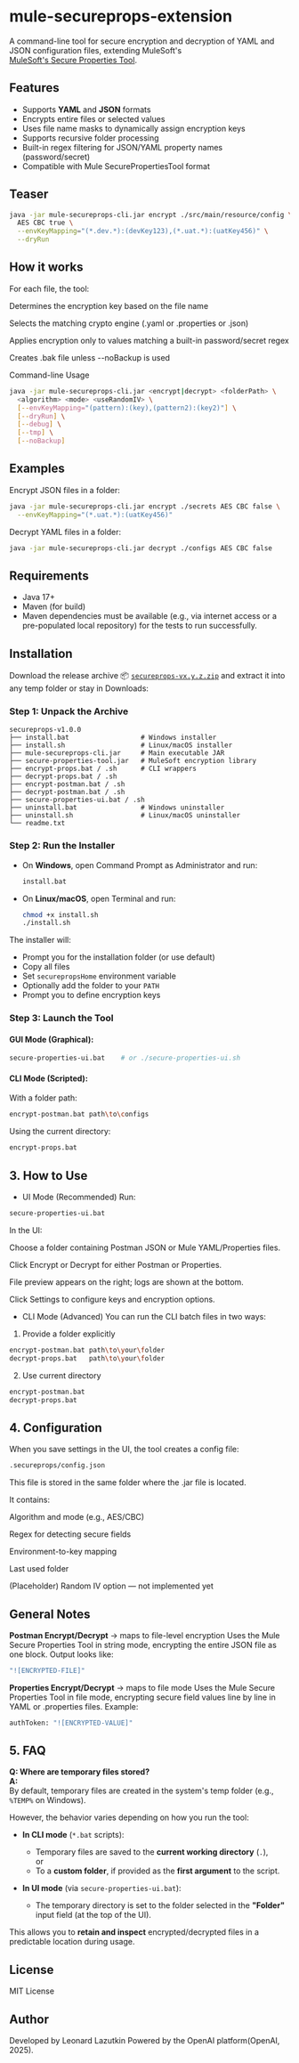 # mule-secureprops-extension

A command-line tool for secure encryption and decryption of YAML and JSON configuration files, extending MuleSoft's   
[MuleSoft's Secure Properties Tool](https://docs.mulesoft.com/mule-runtime/latest/secure-configuration-properties).


## Features

- Supports **YAML** and **JSON** formats
- Encrypts entire files or selected values
- Uses file name masks to dynamically assign encryption keys
- Supports recursive folder processing
- Built-in regex filtering for JSON/YAML property names (password/secret)
- Compatible with Mule SecurePropertiesTool format

## Teaser

```sh
java -jar mule-secureprops-cli.jar encrypt ./src/main/resource/config \
  AES CBC true \
  --envKeyMapping="(*.dev.*):(devKey123),(*.uat.*):(uatKey456)" \
  --dryRun
```

## How it works
For each file, the tool:

Determines the encryption key based on the file name

Selects the matching crypto engine (.yaml or .properties or .json)

Applies encryption only to values matching a built-in password/secret regex

Creates .bak file unless --noBackup is used

Command-line Usage
```sh
java -jar mule-secureprops-cli.jar <encrypt|decrypt> <folderPath> \
  <algorithm> <mode> <useRandomIV> \
  [--envKeyMapping="(pattern):(key),(pattern2):(key2)"] \
  [--dryRun] \
  [--debug] \
  [--tmp] \
  [--noBackup]
```


## Examples
Encrypt JSON files in a folder:
```sh
java -jar mule-secureprops-cli.jar encrypt ./secrets AES CBC false \
  --envKeyMapping="(*.uat.*):(uatKey456)"
```
Decrypt YAML files in a folder:
```sh
java -jar mule-secureprops-cli.jar decrypt ./configs AES CBC false
```



## Requirements
- Java 17+
- Maven (for build)
- Maven dependencies must be available (e.g., via internet access or a
  pre-populated local repository) for the tests to run successfully.

  

## Installation

Download the release archive 📦 [`secureprops-vx.y.z.zip`](https://github.com/lazhoff/mule-secureprops-cli/releases) and extract it into any temp folder or stay in Downloads:
 

### Step 1: Unpack the Archive

```
secureprops-v1.0.0
├── install.bat                  # Windows installer
├── install.sh                   # Linux/macOS installer
├── mule-secureprops-cli.jar     # Main executable JAR
├── secure-properties-tool.jar   # MuleSoft encryption library
├── encrypt-props.bat / .sh      # CLI wrappers
├── decrypt-props.bat / .sh
├── encrypt-postman.bat / .sh
├── decrypt-postman.bat / .sh
├── secure-properties-ui.bat / .sh
├── uninstall.bat                # Windows uninstaller
├── uninstall.sh                 # Linux/macOS uninstaller
└── readme.txt
```

### Step 2: Run the Installer

- On **Windows**, open Command Prompt as Administrator and run:
  ```bat
  install.bat
  ```

- On **Linux/macOS**, open Terminal and run:
  ```bash
  chmod +x install.sh
  ./install.sh
  ```

The installer will:
- Prompt you for the installation folder (or use default)
- Copy all files
- Set `securepropsHome` environment variable
- Optionally add the folder to your `PATH`
- Prompt you to define encryption keys

### Step 3: Launch the Tool

#### GUI Mode (Graphical):
```sh
secure-properties-ui.bat    # or ./secure-properties-ui.sh
```

#### CLI Mode (Scripted):

With a folder path:
```sh
encrypt-postman.bat path\to\configs
```

Using the current directory:
```sh
encrypt-props.bat
```


## 3. How to Use
- UI Mode (Recommended)
Run:

```sh
secure-properties-ui.bat
```

In the UI:

Choose a folder containing Postman JSON or Mule YAML/Properties files.

Click Encrypt or Decrypt for either Postman or Properties.

File preview appears on the right; logs are shown at the bottom.

Click Settings to configure keys and encryption options.

- CLI Mode (Advanced)
You can run the CLI batch files in two ways:

1. Provide a folder explicitly

```sh
encrypt-postman.bat path\to\your\folder
decrypt-props.bat   path\to\your\folder
```

2. Use current directory

```sh
encrypt-postman.bat
decrypt-props.bat
```

## 4. Configuration
When you save settings in the UI, the tool creates a config file:

```sh
.secureprops/config.json
```

This file is stored in the same folder where the .jar file is located.

It contains:

Algorithm and mode (e.g., AES/CBC)

Regex for detecting secure fields

Environment-to-key mapping

Last used folder

(Placeholder) Random IV option — not implemented yet



## General Notes
**Postman Encrypt/Decrypt** → maps to file-level encryption
Uses the Mule Secure Properties Tool in string mode, encrypting the entire JSON file as one block.
Output looks like:

```sh
"![ENCRYPTED-FILE]"
```
**Properties Encrypt/Decrypt** → maps to file mode
Uses the Mule Secure Properties Tool in file mode, encrypting secure field values line by line in YAML or .properties files.
Example:

```sh
authToken: "![ENCRYPTED-VALUE]"
```


## 5. FAQ

**Q: Where are temporary files stored?**  
**A:**  
By default, temporary files are created in the system's temp folder (e.g., `%TEMP%` on Windows).

However, the behavior varies depending on how you run the tool:

- **In CLI mode** (`*.bat` scripts):  
  - Temporary files are saved to the **current working directory** (`.`),  
    or  
  - To a **custom folder**, if provided as the **first argument** to the script.

- **In UI mode** (via `secure-properties-ui.bat`):  
  - The temporary directory is set to the folder selected in the **"Folder"** input field (at the top of the UI).

This allows you to **retain and inspect** encrypted/decrypted files in a predictable location during usage.

## License
MIT License

## Author
Developed by Leonard Lazutkin
Powered by the OpenAI platform(OpenAI, 2025).

 
 